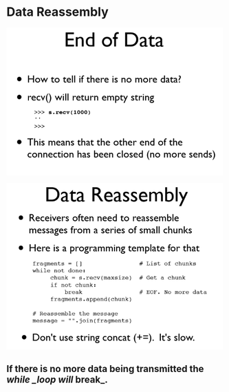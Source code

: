 # Data Reassembly

![](../.gitbook/assets/chunk1.PNG)

![](../.gitbook/assets/chunk.PNG)

## If there is no more data being transmitted the _**while** \_loop will_ **break**\_**.**

